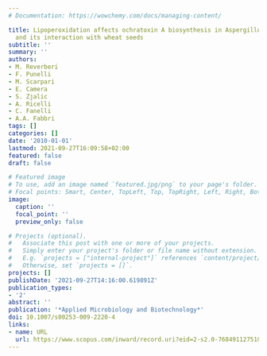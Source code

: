 ```yaml
---
# Documentation: https://wowchemy.com/docs/managing-content/

title: Lipoperoxidation affects ochratoxin A biosynthesis in Aspergillus ochraceus
  and its interaction with wheat seeds
subtitle: ''
summary: ''
authors:
- M. Reverberi
- F. Punelli
- M. Scarpari
- E. Camera
- S. Zjalic
- A. Ricelli
- C. Fanelli
- A.A. Fabbri
tags: []
categories: []
date: '2010-01-01'
lastmod: 2021-09-27T16:09:58+02:00
featured: false
draft: false

# Featured image
# To use, add an image named `featured.jpg/png` to your page's folder.
# Focal points: Smart, Center, TopLeft, Top, TopRight, Left, Right, BottomLeft, Bottom, BottomRight.
image:
  caption: ''
  focal_point: ''
  preview_only: false

# Projects (optional).
#   Associate this post with one or more of your projects.
#   Simply enter your project's folder or file name without extension.
#   E.g. `projects = ["internal-project"]` references `content/project/deep-learning/index.md`.
#   Otherwise, set `projects = []`.
projects: []
publishDate: '2021-09-27T14:16:00.619891Z'
publication_types:
- '2'
abstract: ''
publication: '*Applied Microbiology and Biotechnology*'
doi: 10.1007/s00253-009-2220-4
links:
- name: URL
  url: https://www.scopus.com/inward/record.uri?eid=2-s2.0-76849112751&doi=10.1007%2fs00253-009-2220-4&partnerID=40&md5=81bd5a3e989cc88abee2113f484004ac
---
```

